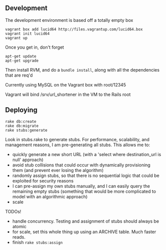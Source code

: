 ## Development
The development environment is based off a totally empty box

	vagrant box add lucid64 http://files.vagrantup.com/lucid64.box
	vagrant init lucid64
	vagrant up
	
Once you get in, don't forget

	apt-get update
	apt-get upgrade

Then install RVM, and do a `bundle install`, along with all the dependencies that are req'd 

Currently using MySQL on the Vagrant box with root/12345

Vagrant will bind /srv/url_shortener in the VM to the Rails root

## Deploying

	rake db:create
	rake db:migrate
	rake stubs:generate
	

Look in stubs.rake to generate stubs. For performance, scalability, and management reasons, I am pre-generating all stubs. This allows me to:
* quickly generate a new short URL (with a 'select where destination_url is null' approach)
* avoid stub collisions that could occur with dynamically provisioning them (and prevent ever losing the algorithm)
* randomly assign stubs, so that there is no sequential logic that could be exploited for security reasons
* I can pre-assign my own stubs manually, and I can easily query the remaining empty stubs (something that would be more complicated to model with an algorithmic approach)
* scale

TODOs!
* handle concurrency. Testing and assignment of stubs should always be atomic
* for scale, set this whole thing up using an ARCHIVE table. Much faster reads.
* finish `rake stubs:assign` 
